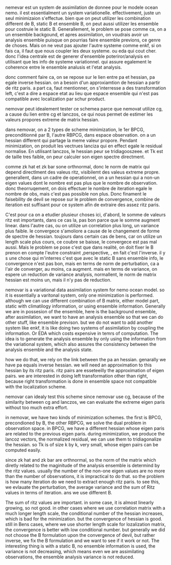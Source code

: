 nemevar est un system de assimilation de donnee pour le modele ocean nemo. il est essentialment un system variationelle. effectivement, juste un seul minimizaion s'effectue. bien que on peut utilizer les combination different de B, static B et ensemble B, on peut aussi utilizer les ensemble pour costruie le static B. Generallement, le problem se pose comme ca, on a un ensemble backgound, et apres assimilation, on voudrais avoir un analysis ensemble puisque on pourrias faire ensemble previons, ce genre de choses. Mais on ne veut pas ajouter l'autre systeme comme enkf, si on fais ca, il faut que nous coupler les deux systeme. ou eda qui cout cher. donc l'idea centrale est de generer d'ensemble poteriror/analysis en utilisant que les info de systeme variationnel. qui assure egalement le coherence entre le ensemble analusis et l'etat analysis.

donc comment faire ca, on se repose sur le lien entre pa et hessian, pa egale inverse hessian. on a besoin d'un approxiamtion de hessian a partir de ritz paris. a part ca, faut mentionner, on s'interresse a des transformation left, c'est a dire a espace etat au lieu que espace ensemble qui n'est pas compatible avec localization par schur product.

nemovar peut idealement tester ce schemea parce que nemovat utilize cg, a cause du lien entre cg et lanczos, ce qui nous permet de estimer les valeurs propores extreme de matrix hessian.

dans nemovar, on a 2 types de scheme minimization, le 1er BPCG, preconditionné par B, l'autre RBPCG, dans espace observation. on a un hessian different qui partage la meme valeur propore. Pendant minimization, on produit les vectrues lanciza qui en effect egale le residual normalise. En utilisant lanczos, le hessian peur se tridiagooszeee. et Tk est de taille tres faible, on peur calculer son eigen spectre directment. 

comme zk hat et zk bar sone orthnormal, donc le norm de matrix qui depend directlment des valeus ritz, visibilemt des valeus extreme propre. generallent, dans un cadre de operationnel, on a un hessian qui a non-un eigen values dont le nombre est pas plus que le nombre de observation. donc theorruqement, on dois effectuer le nombre de iteration egale le nombre de obs, mais c'est pas possible non plus. Donc finament le faisebility de devil se repose sur le problem de convergence, combine de iteration est suffisant pour ce system afin de extraire des assez ritz paris. 

C'est pour ca on a etudier plusieur choses ici, d'abord, le somme de valeurs ritz est importants, dans ce cas la, pas bon parce que le somme augment linear. dans l'autre cas, ou on utilize un correlation plus long, un variance plus faible. le convergece s'amoliore a cause de le changement de forme de spectre de hessian. toujours dans certain cas de bens, car on utilize un length scale plus cours, ce coubre se baisse, le convergece est pas mal aussi. Mais le problem se pose c'est que dans realité, on doit fixer le B prenon en compte l'eutre constraint ,perspective, , en fait c'est l'inverse. il y  s une chose qui m'interres c'est que avec le static B sans ensemble info, le convergence n'est pas bon, mais en terms de norm de perturbation, ca a l'air de converger, au moins, ca augment. mais en terms de variance, on espere un reduction de variance analysis, normallent, le norm de matrix hessian est moins un, mais il n'y pas de reduction.

nemovar is a variational data assimilation system for nemo ocean model. so it is essentially a varitonal system, only one minimization is performed. although we can use different combination of B matrix, either model part, static with climatilogy information, or using ensemble information. Generally we are in possesion of the ensemble, here is the background ensemble, after assimilation, we want to have an analysis ensemble so that we can do other stuff, like ensemble previson. but we do not want to add another system like enkf, it is like doing two systems of assimilation by coupling the information. Or EDA which costs expensive in temrs of computation. The idea is to generate the analysis ensemble by only using the information from the variational system, which also assures the consistency between the analysis ensemble and the analysis state.

how we do that, we rely on the link between the pa an hessian. genarally we have pa equals inverse hessian. we will need an approximation to this hessian by its ritz paris. ritz pairs are esseteeilly the approximation of eigen pairs. we are interested in doing left transformation other than right, because right transformation is done in ensemble space not compatible with the localization scheme. 

nemovar can idealy test this scheme since nemovar use cg, because of the similarity between cg and lanczos, we can evaluate the extreme eigen paris without too much extra effort.  

in nemovar, we have two kinds of minimization schemes. the first is BPCG, precondioned by B, the other RBPCG, we solve the dual problem in observation space. in BPCG, we have a different hessian whose eigen paris are related to the previous eigen paris. during minimization, we produce the lancoz vectors, the normalized residual, we can use them to tridiagonalize the hessian. so Tk is of size k by k, very small, whose eigen pairs can be computed easily. 

since zk hat and zk bar are orthnormal, so the norm of the matrix which diretly related to the maginitude of the analysis ensemble is determind by the ritz values. usually the number of the non-one eigen values are no more than the number of observations, it is impractical to do that. so the problem is how many iteration do we need to extract enough ritz paris. to see this, we evlauate the perturbation, the average variance and the sum of Ritz values in terms of iteration. ans we use different B.

The sum of ritz values are important. in some case, it is almost linearly growing, so not good. in other cases where we use correlation matrix with a much longer length scale, the conditional number of the hessian increases, which is bad for the minimization. but the convergence of hessian is good. still in Bens cases, where we use shorter length scale for lozalization matrix, the convergence is better with low conditional number. but generally we did not choose the B formulation upon the convergence of devil, but rather inverse, we fix the B formulation and we want to see if it work or not. The interesting thing is with a static B, no ensemble information is used, the variance is not decreasing, which means even we are assimilating observations, the ensemble analysis variance is not reduced. 